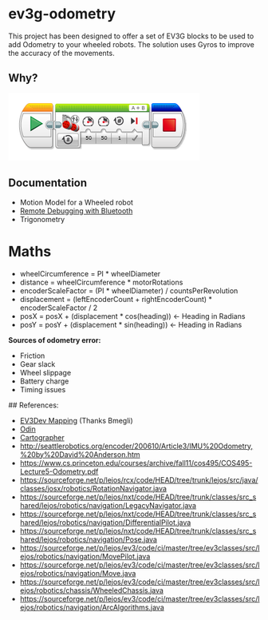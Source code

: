 # ev3g-odometry

This project has been designed to offer a set of EV3G blocks to be used to add Odometry to your wheeled robots. The solution uses Gyros to improve the accuracy of the movements.

## Why?

![Motivation](./docs/images/motivation.png)

## Documentation

* Motion Model for a Wheeled robot
* [Remote Debugging with Bluetooth](./docs/EV3_Bluetooth.md)
* Trigonometry

# Maths

* wheelCircumference = PI * wheelDiameter
* distance = wheelCircumference * motorRotations
* encoderScaleFactor = (PI * wheelDiameter) / countsPerRevolution
* displacement = (leftEncoderCount + rightEncoderCount) * encoderScaleFactor / 2 
* posX = posX + (displacement * cos(heading)) <- Heading in Radians
* posY = posY + (displacement * sin(heading)) <- Heading in Radians

**Sources of odometry error:**

* Friction
* Gear slack 
* Wheel slippage 
* Battery charge 
* Timing issues

## References:

* [EV3Dev Mapping](http://www.ev3dev.org/projects/2016/08/07/Mapping/) (Thanks Bmegli)
* [Odin](http://www.philohome.com/odin/odin.htm)
* [Cartographer](https://github.com/googlecartographer/cartographer)
* http://seattlerobotics.org/encoder/200610/Article3/IMU%20Odometry,%20by%20David%20Anderson.htm
* https://www.cs.princeton.edu/courses/archive/fall11/cos495/COS495-Lecture5-Odometry.pdf
* https://sourceforge.net/p/lejos/rcx/code/HEAD/tree/trunk/lejos/src/java/classes/josx/robotics/RotationNavigator.java
* https://sourceforge.net/p/lejos/nxt/code/HEAD/tree/trunk/classes/src_shared/lejos/robotics/navigation/LegacyNavigator.java
* https://sourceforge.net/p/lejos/nxt/code/HEAD/tree/trunk/classes/src_shared/lejos/robotics/navigation/DifferentialPilot.java
* https://sourceforge.net/p/lejos/nxt/code/HEAD/tree/trunk/classes/src_shared/lejos/robotics/navigation/Pose.java
* https://sourceforge.net/p/lejos/ev3/code/ci/master/tree/ev3classes/src/lejos/robotics/navigation/MovePilot.java
* https://sourceforge.net/p/lejos/ev3/code/ci/master/tree/ev3classes/src/lejos/robotics/navigation/Move.java
* https://sourceforge.net/p/lejos/ev3/code/ci/master/tree/ev3classes/src/lejos/robotics/chassis/WheeledChassis.java
* https://sourceforge.net/p/lejos/ev3/code/ci/master/tree/ev3classes/src/lejos/robotics/navigation/ArcAlgorithms.java


